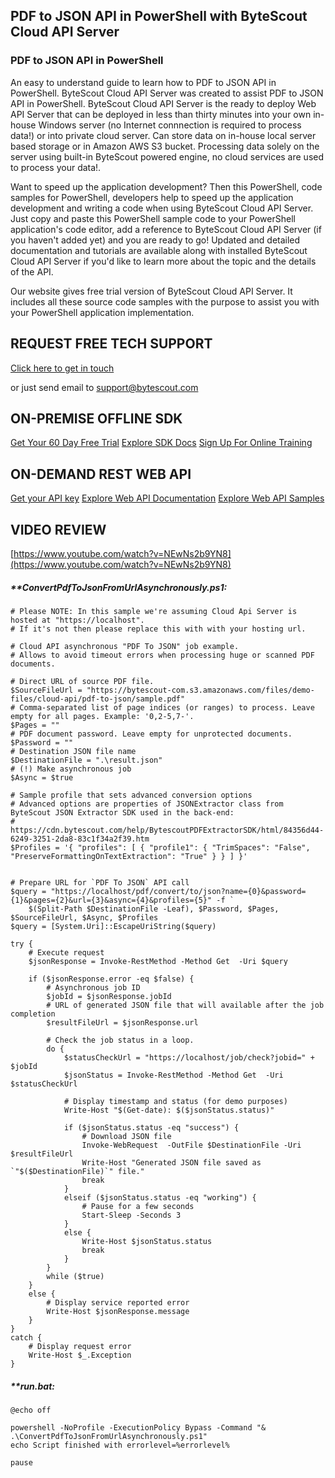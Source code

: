 ## PDF to JSON API in PowerShell with ByteScout Cloud API Server

### PDF to JSON API in PowerShell

An easy to understand guide to learn how to PDF to JSON API in PowerShell. ByteScout Cloud API Server was created to assist PDF to JSON API in PowerShell. ByteScout Cloud API Server is the ready to deploy Web API Server that can be deployed in less than thirty minutes into your own in-house Windows server (no Internet connnection is required to process data!) or into private cloud server. Can store data on in-house local server based storage or in Amazon AWS S3 bucket. Processing data solely on the server using built-in ByteScout powered engine, no cloud services are used to process your data!.

 Want to speed up the application development? Then this PowerShell, code samples for PowerShell, developers help to speed up the application development and writing a code when using ByteScout Cloud API Server.  Just copy and paste this PowerShell sample code to your PowerShell application's code editor, add a reference to ByteScout Cloud API Server (if you haven't added yet) and you are ready to go! Updated and detailed documentation and tutorials are available along with installed ByteScout Cloud API Server if you'd like to learn more about the topic and the details of the API.

Our website gives free trial version of ByteScout Cloud API Server. It includes all these source code samples with the purpose to assist you with your PowerShell application implementation.

## REQUEST FREE TECH SUPPORT

[Click here to get in touch](https://bytescout.zendesk.com/hc/en-us/requests/new?subject=ByteScout%20Cloud%20API%20Server%20Question)

or just send email to [support@bytescout.com](mailto:support@bytescout.com?subject=ByteScout%20Cloud%20API%20Server%20Question) 

## ON-PREMISE OFFLINE SDK 

[Get Your 60 Day Free Trial](https://bytescout.com/download/web-installer?utm_source=github-readme)
[Explore SDK Docs](https://bytescout.com/documentation/index.html?utm_source=github-readme)
[Sign Up For Online Training](https://academy.bytescout.com/)


## ON-DEMAND REST WEB API

[Get your API key](https://pdf.co/documentation/api?utm_source=github-readme)
[Explore Web API Documentation](https://pdf.co/documentation/api?utm_source=github-readme)
[Explore Web API Samples](https://github.com/bytescout/ByteScout-SDK-SourceCode/tree/master/PDF.co%20Web%20API)

## VIDEO REVIEW

[https://www.youtube.com/watch?v=NEwNs2b9YN8](https://www.youtube.com/watch?v=NEwNs2b9YN8)




<!-- code block begin -->

##### ****ConvertPdfToJsonFromUrlAsynchronously.ps1:**
    
```
# Please NOTE: In this sample we're assuming Cloud Api Server is hosted at "https://localhost". 
# If it's not then please replace this with with your hosting url.

# Cloud API asynchronous "PDF To JSON" job example.
# Allows to avoid timeout errors when processing huge or scanned PDF documents.

# Direct URL of source PDF file.
$SourceFileUrl = "https://bytescout-com.s3.amazonaws.com/files/demo-files/cloud-api/pdf-to-json/sample.pdf"
# Comma-separated list of page indices (or ranges) to process. Leave empty for all pages. Example: '0,2-5,7-'.
$Pages = ""
# PDF document password. Leave empty for unprotected documents.
$Password = ""
# Destination JSON file name
$DestinationFile = ".\result.json"
# (!) Make asynchronous job
$Async = $true

# Sample profile that sets advanced conversion options
# Advanced options are properties of JSONExtractor class from ByteScout JSON Extractor SDK used in the back-end:
# https://cdn.bytescout.com/help/BytescoutPDFExtractorSDK/html/84356d44-6249-3251-2da8-83c1f34a2f39.htm
$Profiles = '{ "profiles": [ { "profile1": { "TrimSpaces": "False", "PreserveFormattingOnTextExtraction": "True" } } ] }'


# Prepare URL for `PDF To JSON` API call
$query = "https://localhost/pdf/convert/to/json?name={0}&password={1}&pages={2}&url={3}&async={4}&profiles={5}" -f `
    $(Split-Path $DestinationFile -Leaf), $Password, $Pages, $SourceFileUrl, $Async, $Profiles
$query = [System.Uri]::EscapeUriString($query)

try {
    # Execute request
    $jsonResponse = Invoke-RestMethod -Method Get  -Uri $query

    if ($jsonResponse.error -eq $false) {
        # Asynchronous job ID
        $jobId = $jsonResponse.jobId
        # URL of generated JSON file that will available after the job completion
        $resultFileUrl = $jsonResponse.url

        # Check the job status in a loop. 
        do {
            $statusCheckUrl = "https://localhost/job/check?jobid=" + $jobId
            $jsonStatus = Invoke-RestMethod -Method Get  -Uri $statusCheckUrl

            # Display timestamp and status (for demo purposes)
            Write-Host "$(Get-date): $($jsonStatus.status)"

            if ($jsonStatus.status -eq "success") {
                # Download JSON file
                Invoke-WebRequest  -OutFile $DestinationFile -Uri $resultFileUrl
                Write-Host "Generated JSON file saved as `"$($DestinationFile)`" file."
                break
            }
            elseif ($jsonStatus.status -eq "working") {
                # Pause for a few seconds
                Start-Sleep -Seconds 3
            }
            else {
                Write-Host $jsonStatus.status
                break
            }
        }
        while ($true)
    }
    else {
        # Display service reported error
        Write-Host $jsonResponse.message
    }
}
catch {
    # Display request error
    Write-Host $_.Exception
}

```

<!-- code block end -->    

<!-- code block begin -->

##### ****run.bat:**
    
```
@echo off

powershell -NoProfile -ExecutionPolicy Bypass -Command "& .\ConvertPdfToJsonFromUrlAsynchronously.ps1"
echo Script finished with errorlevel=%errorlevel%

pause
```

<!-- code block end -->